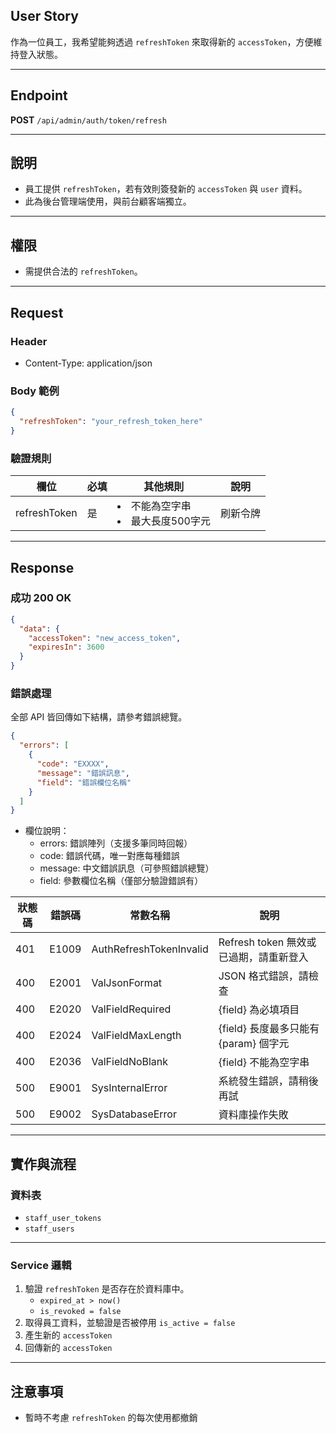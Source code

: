 ## User Story

作為一位員工，我希望能夠透過 `refreshToken` 來取得新的 `accessToken`，方便維持登入狀態。

---

## Endpoint

**POST** `/api/admin/auth/token/refresh`

---

## 說明

- 員工提供 `refreshToken`，若有效則簽發新的 `accessToken` 與 `user` 資料。
- 此為後台管理端使用，與前台顧客端獨立。

---

## 權限

- 需提供合法的 `refreshToken`。

---

## Request

### Header

- Content-Type: application/json

### Body 範例

```json
{
  "refreshToken": "your_refresh_token_here"
}
```

### 驗證規則

| 欄位         | 必填 | 其他規則                            | 說明     |
| ------------ | ---- | ----------------------------------- | -------- |
| refreshToken | 是   | <li>不能為空字串<li>最大長度500字元 | 刷新令牌 |

---

## Response

### 成功 200 OK

```json
{
  "data": {
    "accessToken": "new_access_token",
    "expiresIn": 3600
  }
}
```

### 錯誤處理

全部 API 皆回傳如下結構，請參考錯誤總覽。

```json
{
  "errors": [
    {
      "code": "EXXXX",
      "message": "錯誤訊息",
      "field": "錯誤欄位名稱"
    }
  ]
}
```

- 欄位說明：
  - errors: 錯誤陣列（支援多筆同時回報）
  - code: 錯誤代碼，唯一對應每種錯誤
  - message: 中文錯誤訊息（可參照錯誤總覽）
  - field: 參數欄位名稱（僅部分驗證錯誤有）

| 狀態碼 | 錯誤碼 | 常數名稱                | 說明                                   |
| ------ | ------ | ----------------------- | -------------------------------------- |
| 401    | E1009  | AuthRefreshTokenInvalid | Refresh token 無效或已過期，請重新登入 |
| 400    | E2001  | ValJsonFormat           | JSON 格式錯誤，請檢查                  |
| 400    | E2020  | ValFieldRequired        | {field} 為必填項目                     |
| 400    | E2024  | ValFieldMaxLength       | {field} 長度最多只能有 {param} 個字元  |
| 400    | E2036  | ValFieldNoBlank         | {field} 不能為空字串                   |
| 500    | E9001  | SysInternalError        | 系統發生錯誤，請稍後再試               |
| 500    | E9002  | SysDatabaseError        | 資料庫操作失敗                         |

---

## 實作與流程

### 資料表

- `staff_user_tokens`
- `staff_users`

---

### Service 邏輯

1. 驗證 `refreshToken` 是否存在於資料庫中。
   - `expired_at > now()`
   - `is_revoked = false`
2. 取得員工資料，並驗證是否被停用 `is_active = false`
3. 產生新的 `accessToken`
4. 回傳新的 `accessToken`

---

## 注意事項

- 暫時不考慮 `refreshToken` 的每次使用都撤銷
